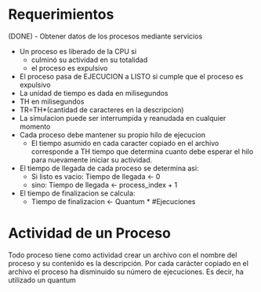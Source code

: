 # Requerimientos

(DONE) - Obtener datos de los procesos mediante servicios

- Un proceso es liberado de la CPU si
  - culminó su actividad en su totalidad
  - el proceso es expulsivo
- El proceso pasa de EJECUCION a LISTO si cumple que el proceso es expulsivo
- La unidad de tiempo es dada en milisegundos
- TH en milisegundos
- TR=TH\*(cantidad de caracteres en la descripcion)
- La simulacion puede ser interrumpida y reanudada en cualquier momento
- Cada proceso debe mantener su propio hilo de ejecucion
  - El tiempo asumido en cada caracter copiado en el archivo corresponde a TH
    tiempo que determina cuanto debe esperar el hilo para nuevamente iniciar
    su actividad.
- El tiempo de llegada de cada proceso se determina asi:
  - Si listo es vacio: Tiempo de llegada <- 0
  - sino: Tiempo de llegada <- process_index + 1
- El tiempo de finalizacion se calcula:
  - Tiempo de finalizacion <- Quantum \* #Ejecuciones

# Actividad de un Proceso

Todo proceso tiene como actividad crear un archivo con el nombre del proceso y
su contenido es la descripción. Por cada carácter copiado en el archivo el proceso
ha disminuido su número de ejecuciones. Es decir, ha utilizado un quantum
